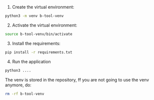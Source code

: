 1. Create the virtual environment:
```bash
python3 -m venv b-tool-venv
```

2. Activate the virtual environment:
```bash
source b-tool-venv/bin/activate
```

3. Install the requirements:
```bash
pip install -r requirements.txt
```

4. Run the application
```bash
python3 ....
```

The venv is stored in the repository, ff you are not going to use the venv anymore, do: 

```bash
rm -rf b-tool-venv
```
